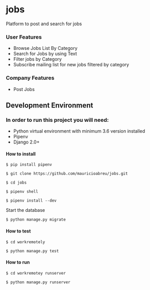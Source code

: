 # jobs
Platform to post and search for jobs

### User Features
- Browse Jobs List By Category
- Search for Jobs by using Text
- Filter jobs by Category
- Subscribe mailing list for new jobs filtered by category

### Company Features
- Post Jobs


## Development Environment

### In order to run this project you will need:

- Python virtual environment with minimum 3.6 version installed
- Pipenv
- Django 2.0+

#### How to install

```
$ pip install pipenv

$ git clone https://github.com/mauricioabreu/jobs.git

$ cd jobs

$ pipenv shell

$ pipenv install --dev
```

Start the database
```
$ python manage.py migrate
```


#### How to test

```
$ cd workremotely

$ python manage.py test
```

#### How to run
```
$ cd workremotey runserver

$ python manage.py runserver
```
